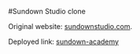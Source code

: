 #Sundown Studio clone

Original website: [sundownstudio.com](https://www.sundown-studio.com/).

Deployed link: [sundown-academy](https://sundown-academy.vercel.app/)
